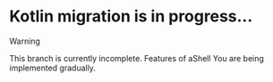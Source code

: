 # Kotlin migration is in progress...
>[!WARNING]
>
>This branch is currently incomplete. Features of aShell You are being implemented gradually. 
<br/>
